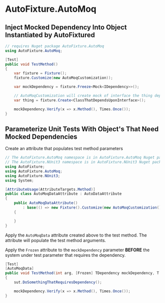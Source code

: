 # AutoFixture.AutoMoq

## Inject Mocked Dependency Into Object Instantiated by AutoFixtured
```csharp
// requires Nuget package AutoFixture.AutoMoq
using AutoFixture.AutoMoq;

[Test]
public void TestMethod()
{
    var fixture = Fixture();
    fixture.Customize(new AutoMoqCustomization));

    var mockDependency = fixture.Freeze<Mock<IDependency>>();

    // AutoMoqCustomization will create mock of interface the thing depends on
    var thing = fixture.Create<ClassThatDependsUponInterface>();

    mockDependency.Verify(x => x.Method(), Times.Once());
}
```

## Parameterize Unit Tests With Object's That Need Mocked Dependencies

Create an attribute that populates test method parameters
```csharp
// The AutoFixture.AutoMoq namespace is in AutoFixture.AutoMoq Nuget package
// The AutoFixture.NUnit3 namespace is in AutoFixture.NUnit3 Nuget package
using AutoFixture;
using AutoFixture.AutoMoq;
using AutoFixture.NUnit3;
using System;

[AttributeUsage(AttributeTargets.Method)]
public class AutoMoqDataAttribute : AutoDataAttribute
{
    public AutoMoqDataAttribute()
        : base(() => new Fixture().Customize(new AutoMoqCustomization()))
    {

    }
}
```

Apply the `AutoMoqData` attribute created above to the test method.  The attribute will populate the test method arguments.

Apply the `Frozen` attribute to the `mockDependency` parameter **BEFORE** the system under test parameter that requires the dependency.

```csharp
[Test]
[AutoMoqData]
public void TestMethod(int arg, [Frozen] TDependency mockDependency, T sut)
{
    sut.DoSomethingThatRequiresDependency();

    mockDependency.Verify(x => x.Method(), Times.Once());
}
```

